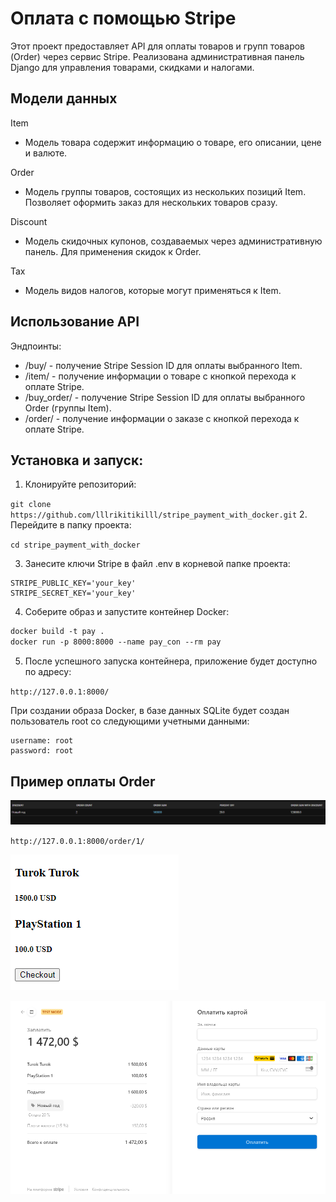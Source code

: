 # Оплата с помощью Stripe
Этот проект предоставляет API для оплаты товаров и групп товаров (Order) через сервис Stripe. 
Реализована административная панель Django для управления товарами, скидками и налогами.

## Модели данных
Item

- Модель товара содержит информацию о товаре, его описании, цене и валюте.

Order

- Модель группы товаров, состоящих из нескольких позиций Item. Позволяет оформить заказ для нескольких товаров сразу.

Discount

- Модель скидочных купонов, создаваемых через административную панель. Для применения скидок к Order.

Tax

- Модель видов налогов, которые могут применяться к Item.

## Использование API
Эндпоинты:
- /buy/<id> - получение Stripe Session ID для оплаты выбранного Item.
- /item/<id> - получение информации о товаре с кнопкой перехода к оплате Stripe.
- /buy_order/<id> - получение Stripe Session ID для оплаты выбранного Order (группы Item).
- /order/<id> - получение информации о заказе с кнопкой перехода к оплате Stripe.

## Установка и запуск:

1. Клонируйте репозиторий:

`git clone https://github.com/lllrikitikilll/stripe_payment_with_docker.git`
2. Перейдите в папку проекта:

`cd stripe_payment_with_docker`

3. Занесите ключи Stripe в файл .env в корневой папке проекта:
```
STRIPE_PUBLIC_KEY='your_key'
STRIPE_SECRET_KEY='your_key'
```

4. Соберите образ и запустите контейнер Docker:
```dockerfile
docker build -t pay .
docker run -p 8000:8000 --name pay_con --rm pay
```
5. После успешного запуска контейнера, приложение будет доступно по адресу:

`http://127.0.0.1:8000/`


При создании образа Docker, в базе данных SQLite будет создан пользователь root со следующими учетными данными:

```
username: root
password: root
```
## Пример оплаты Order
![img_2.png](img_2.png)

`http://127.0.0.1:8000/order/1/`

![img_3.png](img_3.png)

![img.png](img.png)



